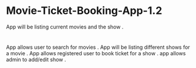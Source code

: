 # Movie-Ticket-Booking-App-1.2


App will be listing current movies and the show .
#
App allows user to search for movies .
App will be listing different shows for a movie .
App allows registered user to book ticket for a show .
app allows admin to add/edit show .


 
